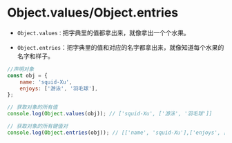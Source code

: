 # Object.values/Object.entries


- `Object.values：`把字典里的值都拿出来，就像拿出一个个水果。

- `Object.entries`：把字典里的值和对应的名字都拿出来，就像知道每个水果的名字和样子。


```js
//声明对象
const obj = {
    name: 'squid-Xu',
    enjoys: ['游泳', '羽毛球'],
};

// 获取对象的所有值
console.log(Object.values(obj)); // ['squid-Xu', ['游泳', '羽毛球']]

// 获取对象的所有键值对
console.log(Object.entries(obj)); // [['name', 'squid-Xu'],['enjoys', ['游泳', '羽毛球']]]

```